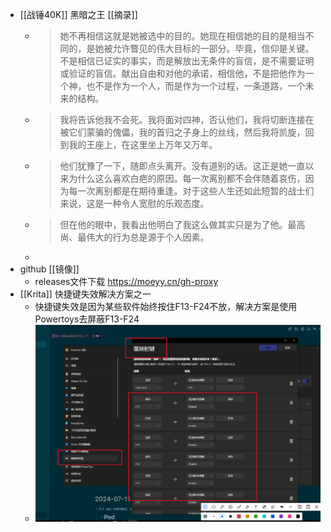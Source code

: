 - [[战锤40K]] 黑暗之王 [[摘录]]
	- > 她不再相信这就是她被选中的目的。她现在相信她的目的是相当不同的，是她被允许瞥见的伟大目标的一部分。毕竟，信仰是关键。不是相信已证实的事实，而是解放出无条件的盲信，是不需要证明或验证的盲信。献出自由和对他的承诺，相信他，不是把他作为一个神，也不是作为一个人，而是作为一个过程，一条道路，一个未来的结构。
	- > 我将告诉他我不会死。我将面对四神，否认他们，我将切断连接在被它们蒙骗的傀儡，我的首归之子身上的丝线，然后我将凯旋，回到我的王座上，在这里坐上万年又万年。
	- > 他们犹豫了一下，随即点头离开。没有道别的话。这正是她一直以来为什么这么喜欢白疤的原因。每一次离别都不会伴随着哀伤，因为每一次离别都是在期待重逢。对于这些人生还如此短暂的战士们来说，这是一种令人宽慰的乐观态度。
	- > 但在他的眼中，我看出他明白了我这么做其实只是为了他。最高尚、最伟大的行为总是源于个人因素。
	-
- github [[镜像]]
	- releases文件下载 <https://moeyy.cn/gh-proxy>
- [[Krita]] 快捷键失效解决方案之一
	- 快捷键失效是因为某些软件始终按住F13-F24不放，解决方案是使用Powertoys去屏蔽F13-F24
	- ![image.png](../assets/image_1720839494786_0.png)